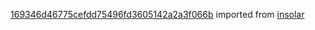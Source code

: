 [169346d46775cefdd75496fd3605142a2a3f066b](https://github.com/insolar/insolar/commit/169346d46775cefdd75496fd3605142a2a3f066b) imported from [insolar](https://github.com/insolar/insolar)
